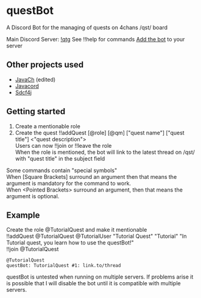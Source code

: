 # questBot
A Discord Bot for the managing of quests on 4chans /qst/ board

Main Discord Server: [!qtg](https://discordapp.com/invite/USPFgKa)
See !!help for commands
[Add the bot](https://discordapp.com/api/oauth2/authorize?client_id=302172063270174720&scope=bot&permissions=0) to your server

## Other projects used
* [JavaCh](https://github.com/camelKaiser/JavaCh) (edited)
* [Javacord](https://github.com/BtoBastian/Javacord)
* [Sdcf4j](https://github.com/BtoBastian/sdcf4j)

## Getting started
1. Create a mentionable role
2. Create the quest
  !!addQuest [@role] [@qm] ["quest name"] ["quest title"] <"quest description">  
  Users can now !!join or !!leave the role  
  When the role is mentioned, the bot will link to the latest thread on /qst/ with "quest title" in the subject field  

Some commands contain "special symbols"  
When [Square Brackets] surround an argument then that means the argument is mandatory for the command to work.  
When \<Pointed Brackets\> surround an argument, then that means the argument is optional.  

## Example
Create the role @TutorialQuest and make it mentionable  
!!addQuest @TutorialQuest @TutorialUser "Tutorial Quest" "Tutorial" "In Tutorial quest, you learn how to use the questBot!"  
!!join @TutorialQuest  

`@TutorialQuest`  
`questBot: TutorialQuest #1: link.to/thread`  
  
  
  
  
  
  
  
questBot is untested when running on multiple servers. If problems arise it is possible that I will disable the bot until it is compatible with multiple servers.
